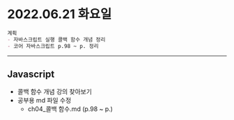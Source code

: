 # 2022.06.21 화요일

```markdown
계획 
- 자바스크립트 실행 콜백 함수 개념 정리
- 코어 자바스크립트 p.98 ~ p. 정리
```

---


## Javascript 

- 콜백 함수 개념 강의 찾아보기
- 공부용 md 파일 수정
  - ch04_콜백 함수.md (p.98 ~ p.)

